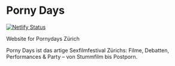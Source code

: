# Porny Days

[![Netlify Status](https://api.netlify.com/api/v1/badges/ec9ce14f-29a4-44ea-817a-8f9dbebf9c29/deploy-status)](https://app.netlify.com/sites/pdays/deploys)

Website for Pornydays Zürich

Porny Days ist das artige Sexfilmfestival Zürichs: Filme, Debatten, Performances & Party – von Stummfilm bis Postporn.
